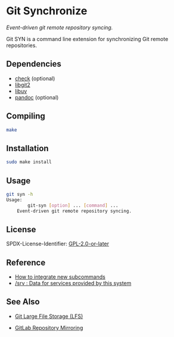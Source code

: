 # Git Synchronize

_Event-driven git remote repository syncing._

Git SYN is a command line extension for synchronizing Git remote repositories.

## Dependencies

- [check](https://libcheck.github.io/check) (optional)
- [libgit2](https://libgit2.org)
- [libuv](https://libuv.org)
- [pandoc](https://pandoc.org) (optional)

## Compiling

```sh
make
```

## Installation

```sh
sudo make install
```

## Usage

```sh
git syn -h
Usage:
        git-syn [option] ... [command] ...
	Event-driven git remote repository syncing.
```

## License

SPDX-License-Identifier: [GPL-2.0-or-later](COPYING)

## Reference

- [How to integrate new subcommands](https://git.kernel.org/pub/scm/git/git.git/plain/Documentation/howto/new-command.txt)
- [/srv : Data for services provided by this system](https://refspecs.linuxfoundation.org/FHS_3.0/fhs/ch03s17.html)

## See Also

- [Git Large File Storage (LFS)](https://git-lfs.github.com)

- [GitLab Repository Mirroring](https://docs.gitlab.com/ee/user/project/repository/repository_mirroring.html)

